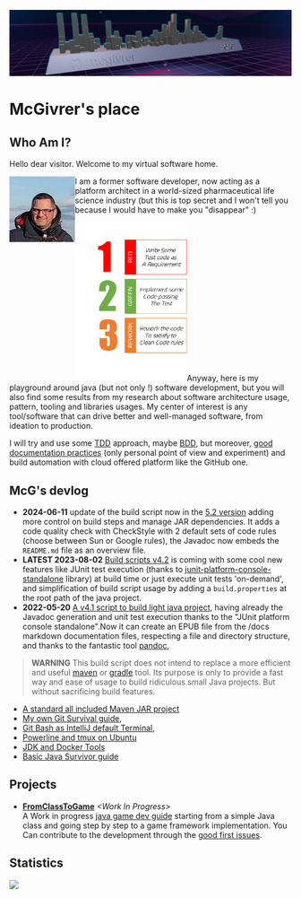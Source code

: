 [![McGvrer skyne 2023](https://raw.githubusercontent.com/mcgivrer/mcgivrer/main/images/mcgivrers%202023%20GitHub%20Skyline.png)](https://skyline.github.com/mcgivrer/2023)
# McGivrer's place

## Who Am I?

Hello dear visitor. Welcome to my virtual software home.

<img alt="McGivrer's outdoor photo" src="./images/mcgivrer-avatar-2021.jpg" title=" McGivrer !" align="left"/>I am a former software developer, now acting as a platform architect in a world-sized pharmaceutical life science industry (but this is top secret and I won't tell you because I would have to make you "disappear" :) 

<img alt="Red: create test, Green: Code passing test, Refactor: clean code" src="./images/RGR-Mantra.png" title="The RGR Mantra" align=" right" width="200px"/>Anyway, here is my playground around java (but not only !) software development, but you will also find some results from my research about software architecture usage, pattern, tooling and libraries usages.
My center of interest is any tool/software that can drive better and well-managed software, from ideation to production. 

I will try and use some [TDD](https://en.wikipedia.org/wiki/Test-driven_development "Go to the TDD Wikipedia description") approach, maybe [BDD](https://en.wikipedia.org/wiki/Behavior-driven_development "Go to the BDD Wikipedia description"), but moreover, [good documentation practices](https://www.writethedocs.org/guide/ "Write the docs !") (only personal point of view and experiment) and build automation with cloud offered platform like the GitHub one. 

## McG's devlog

- **2024-06-11** update of the build script now in the [5.2 version](https://gist.github.com/mcgivrer/3fe8a25a2815bca3a1a7f333f6944665 "go and test it !") adding more control on build steps and manage JAR dependencies. It adds a code quality check with CheckStyle with 2 default sets of code rules (choose between Sun or Google rules), the Javadoc now embeds the `README.md` file as an overview file.  
- **LATEST 2023-08-02** [Build scripts v4.2](https://gist.github.com/mcgivrer/a31510019029eba73edf5721a93c3dec "go and use the latest build scripts 4.2") is coming with some cool new features like JUnit test execution (thanks to [junit-platform-console-standalone](https://mvnrepository.com/artifact/org.junit.platform/junit-platform-console-standalone) library) at build time or just execute unit tests 'on-demand', and simplification of build script usage by adding a `build.properties` at the root path of the java project.
- **2022-05-20** [A v4.1 script to build light java project](https://gist.github.com/mcgivrer/a31510019029eba73edf5721a93c3dec#file-readme-md), having already the Javadoc generation and unit test execution thanks to the "JUnit platform console standalone".Now it can create an EPUB file from the /docs markdown documentation files, respecting a file and directory structure, and thanks to the fantastic tool [pandoc](https://pandoc.org "Let's have a try with pandoc !"),

> **WARNING** 
> This build script does not intend to replace a more efficient and useful [maven](https://maven.apache.org/ "don't you already know maven ?  time to discover the most industrial way to build java project") or [gradle](https://gradle.org "the latest but not least build tool for java ecosystem, supporting the Android ecosystem and more !") tool. 
> Its purpose is only to provide a fast way and ease of usage to build ridiculous small Java projects.
> But without sacrificing build features.


- [A standard all included Maven JAR project](https://gist.github.com/mcgivrer/d0b44b343b60196ce9cfde75963eac99 "Just start Jar project with that pom.xml")
- [My own Git Survival guide](https://gist.github.com/mcgivrer/81f67eddf93b0a9d46cac5f1ff4e45c6#file-git-survival-guide-md),
- [Git Bash as IntelliJ default Terminal](https://gist.github.com/mcgivrer/2b9917230588f3987d6acd4750ecf5c9#file-intellij-trick-and-tips-md "GitBash as terminal"),
- [Powerline and tmux on Ubuntu](https://gist.github.com/mcgivrer/63415530034a2a6f4cc968862c3d9e9d "see the magic recipe")
- [JDK and Docker Tools](https://gist.github.com/mcgivrer/247a302c67b8542f3e67b6de831ec83c#file-jdk-java-tools-usage-md)
- [Basic Java Survivor guide](https://gist.github.com/mcgivrer/e4e12e5701c18678e2340725d519cea6#file-basic-java-survivor-guide-md)

## Projects

- **[FromClassToGame](https://github.com/mcgivrer/fromClassToGame)** _&lt;Work In Progress&gt;_<br/>
A Work in progress [java game dev guide](https://github.com/mcgivrer/fromClassToGame/blob/main/docs/index.md) starting from a simple Java class and going step by step to a game framework implementation.
You Can contribute to the development through the [good first issues](https://github.com/mcgivrer/fromClassToGame/contribute).

## Statistics
<img src="https://github-readme-stats.vercel.app/api?username=mcgivrer&theme=light">
